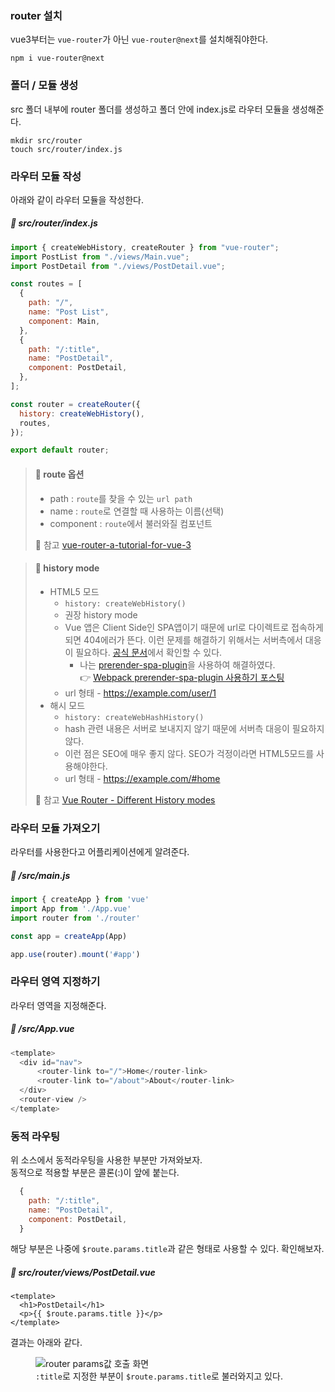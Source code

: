 ### router 설치
vue3부터는 <code>vue-router</code>가 아닌 <code>vue-router@next</code>를 설치해줘야한다.
```
npm i vue-router@next
```

### 폴더 / 모듈 생성
src 폴더 내부에 router 폴더를 생성하고 폴더 안에 index.js로 라우터 모듈을 생성해준다.
```
mkdir src/router
touch src/router/index.js
```

### 라우터 모듈 작성
아래와 같이 라우터 모듈을 작성한다.
##### 📃 src/router/index.js
```javascript
import { createWebHistory, createRouter } from "vue-router";
import PostList from "./views/Main.vue";
import PostDetail from "./views/PostDetail.vue";

const routes = [
  {
    path: "/",
    name: "Post List",
    component: Main,
  },
  {
    path: "/:title",
    name: "PostDetail",
    component: PostDetail,
  },
];

const router = createRouter({
  history: createWebHistory(),
  routes,
});

export default router;
```
> #### 🔎 route 옵션
> - path : <code>route</code>를 찾을 수 있는 <code>url path</code>
> - name : <code>route</code>로 연결할 때 사용하는 이름(선택)
> - component : <code>route</code>에서 불러와질 컴포넌트
>
> 📌 참고 [vue-router-a-tutorial-for-vue-3](https://www.vuemastery.com/blog/vue-router-a-tutorial-for-vue-3/)

> #### 🔎 history mode
> - HTML5 모드
>     - <code>history: createWebHistory()</code>
>     - 권장 history mode
>     - Vue 앱은 Client Side인 SPA앱이기 때문에 url로 다이렉트로 접속하게 되면 404에러가 뜬다. 이런 문제를 해결하기 위해서는 서버측에서 대응이 필요하다. [공식 문서](https://router.vuejs.org/guide/essentials/history-mode.html#example-server-configurations)에서 확인할 수 있다.  
>         - 나는 [prerender-spa-plugin](https://github.com/chrisvfritz/prerender-spa-plugin)을 사용하여 해결하였다.  
>         👉 [Webpack prerender-spa-plugin 사용하기 포스팅](webpack-prerender-spa-plugin)
>     - url 형태 - https://example.com/user/1
> - 해시 모드
>     - <code>history: createWebHashHistory()</code>
>     - hash 관련 내용은 서버로 보내지지 않기 때문에 서버측 대응이 필요하지 않다.
>     - 이런 점은 SEO에 매우 좋지 않다. SEO가 걱정이라면 HTML5모드를 사용해야한다.
>     - url 형태 - https://example.com/#home
>
> 📌 참고 [Vue Router - Different History modes](https://router.vuejs.org/guide/essentials/history-mode.html)

### 라우터 모듈 가져오기
라우터를 사용한다고 어플리케이션에게 알려준다.
##### 📃 /src/main.js
```javascript
import { createApp } from 'vue'
import App from './App.vue'
import router from './router'

const app = createApp(App)

app.use(router).mount('#app')
```

### 라우터 영역 지정하기
라우터 영역을 지정해준다.
##### 📃 /src/App.vue
```javascript
<template>
  <div id="nav">
      <router-link to="/">Home</router-link>
      <router-link to="/about">About</router-link>
  </div>
  <router-view />
</template>
```

### 동적 라우팅
위 소스에서 동적라우팅을 사용한 부분만 가져와보자.  
동적으로 적용할 부분은 콜론(:)이 앞에 붙는다.
```javascript
  {
    path: "/:title",
    name: "PostDetail",
    component: PostDetail,
  }
```

해당 부분은 나중에 <code>$route.params.title</code>과 같은 형태로 사용할 수 있다.
확인해보자.

##### 📃 src/router/views/PostDetail.vue
```
<template>
  <h1>PostDetail</h1>
  <p>{{ $route.params.title }}</p>
</template>
```

결과는 아래와 같다.
<figure>
  <img src="/posts/images/vue3-dynamic-route-result-in-browser.jpg" alt="router params값 호출 화면">
  <figcaption><code>:title</code>로 지정한 부분이 <code>$route.params.title</code>로 불러와지고 있다.</figcaption>
</figure>
